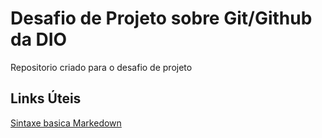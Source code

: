 # Desafio de Projeto sobre Git/Github da DIO
Repositorio criado para o desafio de projeto

## Links Úteis
[Sintaxe basica Markedown](https://www.markdownguide.org/basic-syntax/)
